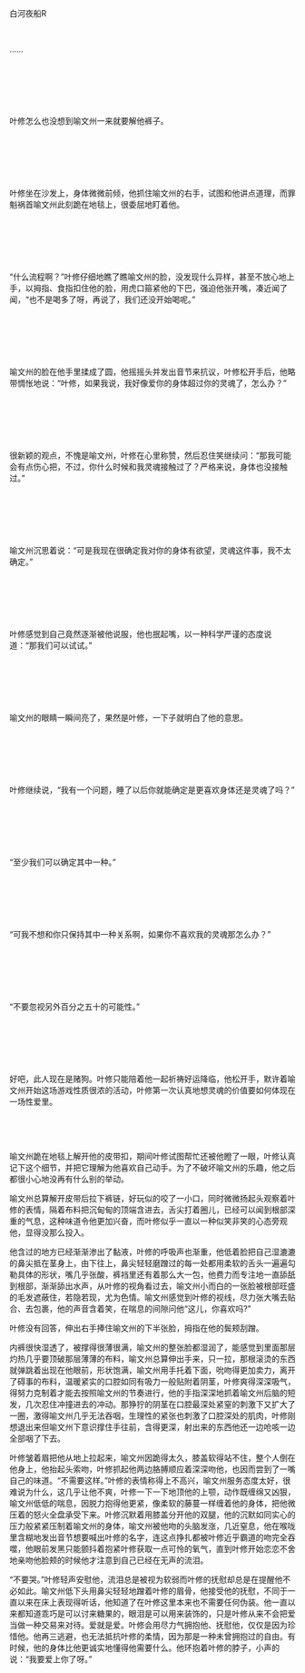 白河夜船R

&nbsp;

……

&nbsp;

&nbsp;

&nbsp;

叶修怎么也没想到喻文州一来就要解他裤子。

&nbsp;

&nbsp;

&nbsp;

叶修坐在沙发上，身体微微前倾，他抓住喻文州的右手，试图和他讲点道理，而罪魁祸首喻文州此刻跪在地毯上，很委屈地盯着他。

&nbsp;

&nbsp;

&nbsp;

“什么流程啊？”叶修仔细地瞧了瞧喻文州的脸，没发现什么异样，甚至不放心地上手，以拇指、食指扣住他的脸，用虎口箍紧他的下巴，强迫他张开嘴，凑近闻了闻，“也不是喝多了呀，再说了，我们还没开始喝呢。”

&nbsp;

&nbsp;

&nbsp;

喻文州的脸在他手里揉成了圆，他摇摇头并发出音节来抗议，叶修松开手后，他略带惆怅地说：“叶修，如果我说，我好像爱你的身体超过你的灵魂了，怎么办？”

&nbsp;

&nbsp;

&nbsp;

很新颖的观点，不愧是喻文州，叶修在心里称赞，然后忍住笑继续问：“那我可能会有点伤心把，不过，你什么时候和我灵魂接触过了？严格来说，身体也没接触过。”

&nbsp;

&nbsp;

&nbsp;

喻文州沉思着说：“可是我现在很确定我对你的身体有欲望，灵魂这件事，我不太确定。”

&nbsp;

&nbsp;

&nbsp;

叶修感觉到自己竟然逐渐被他说服，他也抿起嘴，以一种科学严谨的态度说道：“那我们可以试试。”

&nbsp;

&nbsp;

&nbsp;

喻文州的眼睛一瞬间亮了，果然是叶修，一下子就明白了他的意思。

&nbsp;

&nbsp;

&nbsp;

叶修继续说，“我有一个问题，睡了以后你就能确定是更喜欢身体还是灵魂了吗？”

&nbsp;

&nbsp;

&nbsp;

“至少我们可以确定其中一种。”

&nbsp;

&nbsp;

&nbsp;

“可我不想和你只保持其中一种关系啊，如果你不喜欢我的灵魂那怎么办？”

&nbsp;

&nbsp;

&nbsp;

“不要忽视另外百分之五十的可能性。”

&nbsp;

&nbsp;

&nbsp;

好吧，此人现在是赌狗。叶修只能陪着他一起祈祷好运降临，他松开手，默许着喻文州开始这场游戏性质很浓的活动，叶修第一次认真地想灵魂的价值要如何体现在一场性爱里。

&nbsp;

&nbsp;

喻文州跪在地毯上解开他的皮带扣，期间叶修试图帮忙还被他瞪了一眼，叶修认真记下这个细节，并把它理解为他喜欢自己动手。为了不破坏喻文州的乐趣，他之后都很小心地没再有什么别的举动。

喻文州总算解开皮带后拉下裤链，好玩似的咬了一小口，同时微微扬起头观察着叶修的表情，隔着布料把沉甸甸的顶端含进去，舌尖打着圈儿，已经可以闻到根部深重的气息，这种味道令他更加兴奋，而叶修似乎一直以一种似笑非笑的心态旁观他，显得没那么投入。

他含过的地方已经渐渐渗出了黏液，叶修的呼吸声也渐重，他低着脸把自己湿漉漉的鼻尖抵在茎身上，由下往上，鼻尖轻轻磨蹭过的每一处都用柔软的舌头一遍遍勾勒具体的形状，嘴几乎张酸，裤裆里还有着那么大一包，他费力而专注地一直舔舐到根部，渐渐舔出水声，从叶修的视角看过去，喻文州小而白的一张脸被根部旺盛的毛发遮蔽住，若隐若现，尤为色情。喻文州感觉到叶修的视线，尽力张大嘴去贴合、去包裹，他的声音含着笑，在喘息的间隙问他“这儿，你喜欢吗?”

叶修没有回答，伸出右手捧住喻文州的下半张脸，拇指在他的鬓颊刮蹭。

内裤很快湿透了，被撑得很薄很满，喻文州的整张脸都湿润了，能感觉到里面那层灼热几乎要顶破那层薄薄的布料，喻文州总算伸出手来，只一拉，那根滚烫的东西就弹跳着出现在他眼前，形状饱满，喻文州用手托着下面，吮吻得更加卖力，离开了碍事的布料，温暖紧实的口腔如同有吸力一般贴附着阴茎，叶修爽得深深吸气，得努力克制着才能去按照喻文州的节奏进行，他的手指深深地抓着喻文州后脑的短发，几次忍住冲撞进去的冲动。那狰狞的阴茎在口腔最深处紧窒的刺激下又扩大了一圈，激得喻文州几乎无法吞咽，生理性的紧张也刺激了口腔深处的肌肉，叶修刚想退出来但喻文州下意识撑住手往前，含得更深，射出来的东西他还一边呛咳一边全部咽了下去。

叶修皱着眉把他从地上拉起来，喻文州因跪得太久，膝盖软得站不住，整个人倒在他身上，他抬起头索吻，叶修抓起他两边胳膊顺应着深深吻他，也因而尝到了一嘴自己的味道。“不需要这样。”叶修的表情称得上不高兴，喻文州服务态度太好，很难说为什么，这几乎让他不爽，叶修一下一下地顶他的上颚，动作既缠绵又凶狠，喻文州低低的喘息，因脱力抱得他更紧，像柔软的藤蔓一样缠着他的身体，把他微压着的怒火全盘承受下来。叶修沉默着用膝盖分开他的双腿，他的沉默如同实心的压力般紧紧压制着喻文州的身体，喻文州被他吻的头脑发涨，几近窒息，他在喉咙里含糊地发出音节想要喊出叶修的名字，连这点挣扎都被叶修近乎霸道的吻完全吞噬，他眼前发黑只能颤抖着抱紧叶修获取一点可怜的氧气，直到叶修开始恋恋不舍地亲吻他脸颊的时候他才注意到自己已经在无声的流泪。

“不要哭。”叶修轻声安慰他，流泪总是被视为软弱而叶修的抚慰却总是在提醒他不必如此。喻文州低下头用鼻尖轻轻地蹭着叶修的眉骨，他接受他的抚慰，不同于一直以来在床上表现得听话，他知道了在叶修这里本来也不需要任何伪装。他一直以来都知道乖巧是可以讨来糖果的，眼泪是可以用来装饰的，只是叶修从来不会把爱当做一种交易来对待。爱就是爱。叶修会用尽力气拥抱他、抚慰他，仅仅是因为珍惜他。他再三逃避，也无法抵抗叶修的柔情，因为那是一种未曾拥抱过的自由。有时候，他的身体比他更诚实地懂得他需要什么。他环抱着叶修的脖子，小声的说：“我要爱上你了呀。”

&nbsp;

&nbsp;